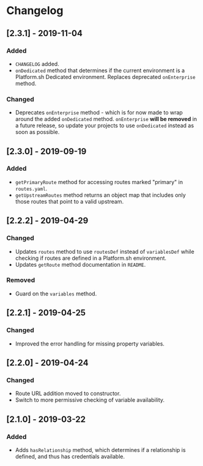 # Changelog

## [2.3.1] - 2019-11-04

### Added

* `CHANGELOG` added.
* `onDedicated` method that determines if the current environment is a Platform.sh Dedicated environment. Replaces deprecated `onEnterprise` method.

### Changed

* Deprecates `onEnterprise` method - which is for now made to wrap around the added `onDedicated` method. `onEnterprise` **will be removed** in a future release, so update your projects to use `onDedicated` instead as soon as possible.

## [2.3.0] - 2019-09-19

### Added

* `getPrimaryRoute` method for accessing routes marked "primary" in `routes.yaml`.
* `getUpstreamRoutes` method returns an object map that includes only those routes that point to a valid upstream.

## [2.2.2] - 2019-04-29

### Changed

* Updates `routes` method to use `routesDef` instead of `variablesDef` while checking if routes are defined in a Platform.sh environment.
* Updates `getRoute` method documentation in `README`.

### Removed

* Guard on the `variables` method.

## [2.2.1] - 2019-04-25

### Changed

* Improved the error handling for missing property variables.

## [2.2.0] - 2019-04-24

### Changed

* Route URL addition moved to constructor.
* Switch to more permissive checking of variable availability.

## [2.1.0] - 2019-03-22

### Added

* Adds `hasRelationship` method, which determines if a relationship is defined, and thus has credentials available.
